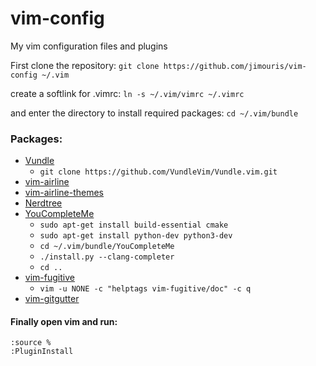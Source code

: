 # vim-config
My vim configuration files and plugins

First clone the repository: `git clone https://github.com/jimouris/vim-config ~/.vim`

create a softlink for .vimrc: `ln -s ~/.vim/vimrc ~/.vimrc`

and enter the directory to install required packages: `cd ~/.vim/bundle`

### Packages:
+ [Vundle][1]
    - `git clone https://github.com/VundleVim/Vundle.vim.git`
+ [vim-airline][2]
+ [vim-airline-themes][3]
+ [Nerdtree][4]
+ [YouCompleteMe][5]
    - `sudo apt-get install build-essential cmake`
    - `sudo apt-get install python-dev python3-dev`
    - `cd ~/.vim/bundle/YouCompleteMe`
    - `./install.py --clang-completer`
    - `cd ..`
+ [vim-fugitive][6]
    - `vim -u NONE -c "helptags vim-fugitive/doc" -c q`
+ [vim-gitgutter][7]

#### Finally open vim and run:
    :source %
    :PluginInstall

[1]: https://github.com/VundleVim/Vundle.vim
[2]: https://github.com/vim-airline/vim-airline
[3]: https://github.com/vim-airline/vim-airline-themes
[4]: https://github.com/scrooloose/nerdtree
[5]: https://github.com/Valloric/YouCompleteMe
[6]: https://github.com/tpope/vim-fugitive
[7]: https://github.com/airblade/vim-gitgutter
